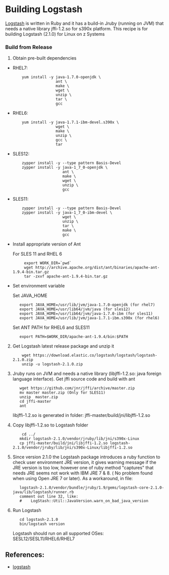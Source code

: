 # Building Logstash
[Logstash](https://www.elastic.co/products/logstash) is written in Ruby and it has a build-in Jruby (running on JVM) that needs a native library jffi-1.2.so for s390x platform.
This recipe is for building Logstash (2.1.0) for Linux on z Systems 

### Build from Release

1. Obtain pre-built dependencies

*	RHEL7:
	```
		yum install -y java-1.7.0-openjdk \
		               ant \
		               make \
		               wget \
		               unzip \
		               tar \
		               gcc
	```
*	RHEL6:
	```
		yum install -y java-1.7.1-ibm-devel.s390x \
		               wget \
		               make \
		               unzip \
		               gcc \
		               tar
	```

*	SLES12:
	```
		zypper install -y --type pattern Basis-Devel
		zypper install -y java-1_7_0-openjdk \
		                  ant \
		                  make \
		                  wget \
		                  unzip \
		                  gcc
	```
	
*	SLES11:
	```
		zypper install -y --type pattern Basis-Devel
        zypper install -y java-1_7_0-ibm-devel \
                          wget \
                          unzip \
                          tar \
                          make \
                          gcc
	```
* Install appropriate version of Ant 

  For SLES 11 and RHEL 6 
 
  ```
       export WORK_DIR=`pwd`
       wget http://archive.apache.org/dist/ant/binaries/apache-ant-1.9.4-bin.tar.gz
       tar -zxvf apache-ant-1.9.4-bin.tar.gz
    ```
* Set environment variable 

  Set JAVA_HOME

    ```
       export JAVA_HOME=/usr/lib/jvm/java-1.7.0-openjdk (for rhel7)
       export JAVA_HOME=/usr/lib64/jvm/java (for sles12)
       export JAVA_HOME=/usr/lib64/jvm/java-1.7.0-ibm (for sles11)
       export JAVA_HOME=/usr/lib/jvm/java-1.7.1-ibm.s390x (for rhel6)
    ```
    
    Set ANT PATH for RHEL6 and SLES11
    ```
       export PATH=$WORK_DIR/apache-ant-1.9.4/bin:$PATH
    ```
2. Get Logstash latest release package and unzip it

   ```
       wget https://download.elastic.co/logstash/logstash/logstash-2.1.0.zip
       unzip -u logstash-2.1.0.zip
   ```
3. Jruby runs on JVM and needs a native library (libjffi-1.2.so: java foreign language interface). Get jffi source code and build with ant

	```
       wget https://github.com/jnr/jffi/archive/master.zip
       mv master master.zip (Only for SLES11)
       unzip  master.zip 
       cd jffi-master
       ant
	```
	libjffi-1.2.so is generated in folder: jffi-master/build/jni/libjffi-1.2.so
4. Copy libjffi-1.2.so to Logstash folder
    ```
        cd ../
       mkdir logstash-2.1.0/vendor/jruby/lib/jni/s390x-Linux
       cp jffi-master/build/jni/libjffi-1.2.so logstash-2.1.0/vendor/jruby/lib/jni/s390x-Linux/libjffi-1.2.so
    ```

5. Since version 2.1.0 the Logstash package introduces a ruby function to check user environment JRE version, it gives warning message if the JRE version is too low, however one of ruby method "captures" that needs JRE seems not work with IBM JRE 7 & 8. ( No problem found when using Open JRE 7 or later). As a workaround, in file:

    ```
       logstash-2.1.0/vendor/bundle/jruby/1.9/gems/logstash-core-2.1.0-java/lib/logstash/runner.rb
       comment out line 32, like:
       #    LogStash::Util::JavaVersion.warn_on_bad_java_version
    ```

6. Run Logstash
   ```
      cd logstash-2.1.0
      bin/logstash version
   ```
   Logstash should run on all supported OSes: SESL12/SESL11/RHEL6/RHEL7
## References:

* [logstash](https://www.elastic.co/products/logstash)
